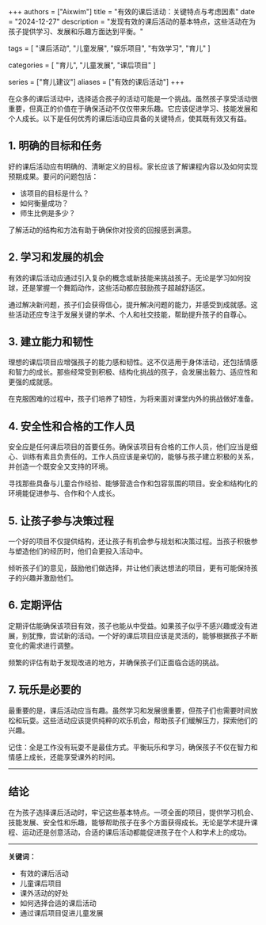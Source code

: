 +++
authors = ["Aixwim"]
title = "有效的课后活动：关键特点与考虑因素"
date = "2024-12-27"
description = "发现有效的课后活动的基本特点，这些活动在为孩子提供学习、发展和乐趣方面达到平衡。"

tags = [
  "课后活动",
  "儿童发展",
  "娱乐项目",
  "有效学习",
  "育儿"
]

categories = [
  "育儿",
  "儿童发展",
  "课后项目"
]

series = ["育儿建议"]
aliases = ["有效的课后活动"]
+++

在众多的课后活动中，选择适合孩子的活动可能是一个挑战。虽然孩子享受活动很重要，但真正的价值在于确保活动不仅仅带来乐趣。它应该促进学习、技能发展和个人成长。以下是任何优秀的课后活动应具备的关键特点，使其既有效又有益。

<!--more-->

## 1. **明确的目标和任务**

好的课后活动应有明确的、清晰定义的目标。家长应该了解课程内容以及如何实现预期成果。要问的问题包括：

- 该项目的目标是什么？
- 如何衡量成功？
- 师生比例是多少？

了解活动的结构和方法有助于确保你对投资的回报感到满意。

## 2. **学习和发展的机会**

有效的课后活动应通过引入复杂的概念或新技能来挑战孩子。无论是学习如何投球，还是掌握一个舞蹈动作，这些活动都应鼓励孩子超越舒适区。

通过解决新问题，孩子们会获得信心，提升解决问题的能力，并感受到成就感。这些活动还应专注于发展关键的学术、个人和社交技能，帮助提升孩子的自尊心。

## 3. **建立能力和韧性**

理想的课后项目应增强孩子的能力感和韧性。这不仅适用于身体活动，还包括情感和智力的成长。那些经常受到积极、结构化挑战的孩子，会发展出毅力、适应性和更强的成就感。

在克服困难的过程中，孩子们培养了韧性，为将来面对课堂内外的挑战做好准备。

## 4. **安全性和合格的工作人员**

安全应是任何课后项目的首要任务。确保该项目有合格的工作人员，他们应当是细心、训练有素且负责任的。工作人员应该是亲切的，能够与孩子建立积极的关系，并创造一个既安全又支持的环境。

寻找那些具备与儿童合作经验、能够营造合作和包容氛围的项目。安全和结构化的环境能促进参与、合作和个人成长。

## 5. **让孩子参与决策过程**

一个好的项目不仅提供结构，还让孩子有机会参与规划和决策过程。当孩子积极参与塑造他们的经历时，他们会更投入活动中。

倾听孩子们的意见，鼓励他们做选择，并让他们表达想法的项目，更有可能保持孩子的兴趣并激励他们。

## 6. **定期评估**

定期评估能确保该项目有效，孩子也能从中受益。如果孩子似乎不感兴趣或没有进展，别犹豫，尝试新的活动。一个好的课后项目应该是灵活的，能够根据孩子不断变化的需求进行调整。

频繁的评估有助于发现改进的地方，并确保孩子们正面临合适的挑战。

## 7. **玩乐是必要的**

最重要的是，课后活动应当有趣。虽然学习和发展很重要，但孩子们也需要时间放松和玩耍。这些活动应该提供纯粹的欢乐机会，帮助孩子们缓解压力，探索他们的兴趣。

记住：全是工作没有玩耍不是最佳方式。平衡玩乐和学习，确保孩子不仅在智力和情感上成长，还能享受课外的时间。

---

## 结论

在为孩子选择课后活动时，牢记这些基本特点。一项全面的项目，提供学习机会、技能发展、安全性和乐趣，能够帮助孩子在多个方面获得成长。无论是学术提升课程、运动还是创意活动，合适的课后活动都能促进孩子在个人和学术上的成功。

---

**关键词：**
- 有效的课后活动
- 儿童课后项目
- 课外活动的好处
- 如何选择合适的课后活动
- 通过课后项目促进儿童发展
